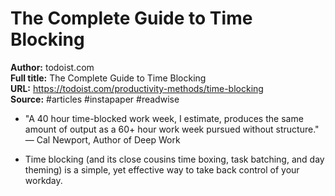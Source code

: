 # The Complete Guide to Time Blocking

**Author:** todoist.com  
**Full title:** The Complete Guide to Time Blocking  
**URL:** https://todoist.com/productivity-methods/time-blocking  
**Source:** #articles #instapaper #readwise

- "A 40 hour time-blocked work week, I estimate, produces the same amount of output as a 60+ hour work week pursued without structure."
  — Cal Newport, Author of Deep Work 
   
- Time blocking (and its close cousins time boxing, task batching, and day theming) is a simple, yet effective way to take back control of your workday. 
   
